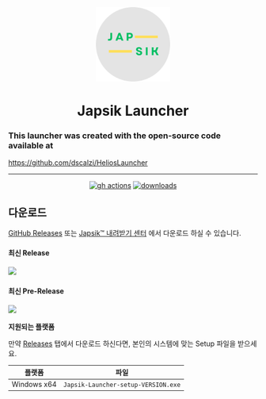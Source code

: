 <p align="center"><img src="./app/assets/images/SealCircle.png" width="150px" height="150px" alt="aventium softworks"></p>

<h1 align="center">Japsik Launcher</h1>

### This launcher was created with the open-source code available at

https://github.com/dscalzi/HeliosLauncher

---

[<p align="center"><img src="https://img.shields.io/github/actions/workflow/status/Japsik/JapsikLauncher/build.yml?branch=v1.0.x&style=for-the-badge" alt="gh actions">](https://github.com/Japsik/JapsikLauncher/actions) [<img src="https://img.shields.io/github/downloads/Japsik/JapsikLauncher/total.svg?style=for-the-badge" alt="downloads">](https://github.com/Japsik-Sercer/JapsikLauncher/releases)</p>

## 다운로드

[GitHub Releases](https://github.com/dscalzi/HeliosLauncher/releases) 또는 [Japsik™ 내려받기 센터](https://static.japsik.com) 에서 다운로드 하실 수 있습니다.

#### 최신 Release

[![](https://img.shields.io/github/release/Japsik/JapsikLauncher.svg?style=flat-square)](https://github.com/Japsik/JapsikLauncher/releases/latest)

#### 최신 Pre-Release

[![](https://img.shields.io/github/release/Japsik/JapsikLauncher/all.svg?style=flat-square)](https://github.com/Japsik/JapsikLauncher/releases)

**지원되는 플랫폼**

만약 [Releases](https://github.com/dscalzi/HeliosLauncher/releases) 탭에서 다운로드 하신다면, 본인의 시스템에 맞는 Setup 파일을 받으세요.

| 플랫폼      | 파일                                |
| ----------- | ----------------------------------- |
| Windows x64 | `Japsik-Launcher-setup-VERSION.exe` |